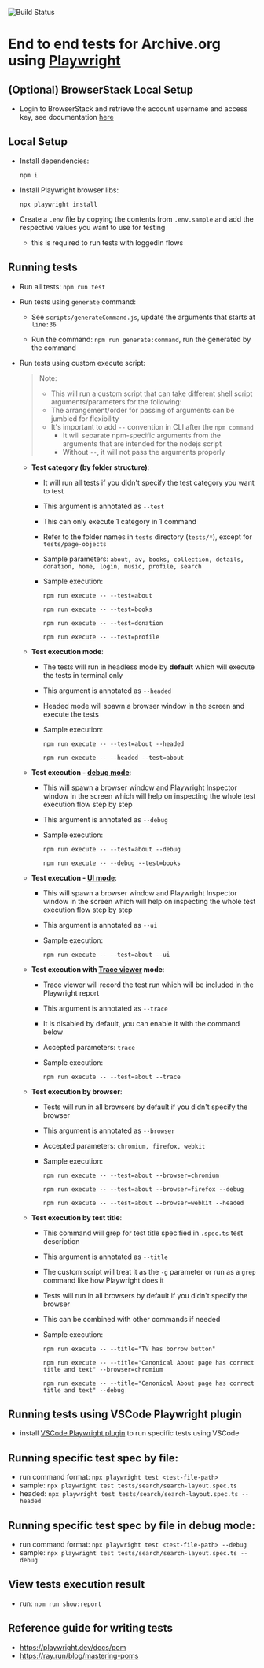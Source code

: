 ![Build Status](https://github.com/internetarchive/archiveorg-e2e-tests/actions/workflows/main.yml/badge.svg)

# End to end tests for Archive.org using [Playwright](https://playwright.dev/)


## (Optional) BrowserStack Local Setup

- Login to BrowserStack and retrieve the account username and access key, see documentation [here](https://www.browserstack.com/docs/automate/playwright/getting-started/nodejs/test-runner)


## Local Setup

- Install dependencies:

    `npm i`

- Install Playwright browser libs:

    `npx playwright install`

- Create a `.env` file by copying the contents from `.env.sample` and add the respective values you want to use for testing

    - this is required to run tests with loggedIn flows


## Running tests

- Run all tests: `npm run test`

- Run tests using `generate` command:

    - See `scripts/generateCommand.js`, update the arguments that starts at `line:36`

    - Run the command: `npm run generate:command`, run the generated by the command

- Run tests using custom execute script:

    > Note:
    >   - This will run a custom script that can take different shell script arguments/parameters for the following:
    >   - The arrangement/order for passing of arguments can be jumbled for flexibility
    >   - It's important to add `--` convention in CLI after the `npm command`
    >       - It will separate npm-specific arguments from the arguments that are intended for the nodejs script
    >       - Without `--`, it will not pass the arguments properly


    - __Test category (by folder structure)__:
        - It will run all tests if you didn't specify the test category you want to test
        - This argument is annotated as `--test`
        - This can only execute 1 category in 1 command
        - Refer to the folder names in `tests` directory (`tests/*`), except for `tests/page-objects`
        - Sample parameters: `about, av, books, collection, details, donation, home, login, music, profile, search`
        - Sample execution:

            `npm run execute -- --test=about`

            `npm run execute -- --test=books`

            `npm run execute -- --test=donation`

            `npm run execute -- --test=profile`

    - __Test execution mode__:
        - The tests will run in headless mode by __default__ which will execute the tests in terminal only
        - This argument is annotated as `--headed`
        - Headed mode will spawn a browser window in the screen and execute the tests
        - Sample execution:

            `npm run execute -- --test=about --headed`

            `npm run execute -- --headed --test=about`

    - __Test execution - [debug mode](https://playwright.dev/docs/running-tests#debug-tests-with-the-playwright-inspector)__:
        - This will spawn a browser window and Playwright Inspector window in the screen which will help on inspecting the whole test execution flow step by step
        - This argument is annotated as `--debug`
        - Sample execution:

            `npm run execute -- --test=about --debug`

            `npm run execute -- --debug --test=books`

    - __Test execution - [UI mode](https://playwright.dev/docs/running-tests#debug-tests-in-ui-mode)__:
        - This will spawn a browser window and Playwright Inspector window in the screen which will help on inspecting the whole test execution flow step by step
        - This argument is annotated as `--ui`
        - Sample execution:

            `npm run execute -- --test=about --ui`

    - __Test execution with [Trace viewer](https://playwright.dev/docs/trace-viewer) mode__:
        - Trace viewer will record the test run which will be included in the Playwright report
        - This argument is annotated as `--trace`
        - It is disabled by default, you can enable it with the command below
        - Accepted parameters: `trace`
        - Sample execution:

            `npm run execute -- --test=about --trace`

    - __Test execution by browser__:
        - Tests will run in all browsers by default if you didn't specify the browser
        - This argument is annotated as `--browser`
        - Accepted parameters: `chromium, firefox, webkit`
        - Sample execution:

            `npm run execute -- --test=about --browser=chromium`

            `npm run execute -- --test=about --browser=firefox --debug`

            `npm run execute -- --test=about --browser=webkit --headed`

    - __Test execution by test title__:
        - This command will grep for test title specified in `.spec.ts` test description
        - This argument is annotated as `--title`
        - The custom script will treat it as the `-g` parameter or run as a `grep` command like how Playwright does it
        - Tests will run in all browsers by default if you didn't specify the browser
        - This can be combined with other commands if needed
        - Sample execution:

            `npm run execute -- --title="TV has borrow button"`

            `npm run execute -- --title="Canonical About page has correct title and text" --browser=chromium`

            `npm run execute -- --title="Canonical About page has correct title and text" --debug`


## Running tests using VSCode Playwright plugin

- install [VSCode Playwright plugin](https://marketplace.visualstudio.com/items?itemName=ms-playwright.playwright) to run specific tests using VSCode


## Running specific test spec by file:

- run command format: `npx playwright test <test-file-path>`
- sample: `npx playwright test tests/search/search-layout.spec.ts`
- headed: `npx playwright test tests/search/search-layout.spec.ts --headed`


## Running specific test spec by file in debug mode:

- run command format: `npx playwright test <test-file-path> --debug`
- sample: `npx playwright test tests/search/search-layout.spec.ts --debug`


## View tests execution result

- run: `npm run show:report`

## Reference guide for writing tests

- https://playwright.dev/docs/pom
- https://ray.run/blog/mastering-poms
